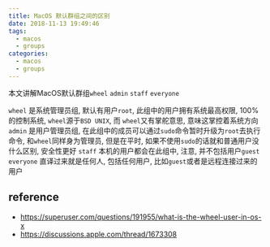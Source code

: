 ```yaml
---
title: MacOS 默认群组之间的区别
date: 2018-11-13 19:49:46
tags:
  - macos
  - groups
categories:
  - macos
  - groups
---
```



本文讲解MacOS默认群组`wheel` `admin` `staff` `everyone`

<!-- more -->

`wheel` 是系统管理员组, 默认有用户`root`, 此组中的用户拥有系统最高权限, 100%的控制系统, `wheel`源于`BSD UNIX`, 而 `wheel`又有掌舵意思, 意味这掌控着系统方向
`admin` 是用户管理员组, 在此组中的成员可以通过`sudo`命令暂时升级为`root`去执行命令, 和`wheel`同样身为管理员, 但是在平时, 如果不使用`sudo`的话就和普通用户没什么区别, 安全性更好
`staff` 本机的用户都会在此组中, 注意, 并不包括用户`guest`
`everyone` 直译过来就是任何人, 包括任何用户, 比如`guest`或者是远程连接过来的用户


## reference
* https://superuser.com/questions/191955/what-is-the-wheel-user-in-os-x
* https://discussions.apple.com/thread/1673308

